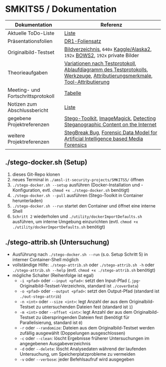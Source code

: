 # SMKITS5 / Dokumentation
| Dokumentation | Referenz |
| --- | --- |
| Aktuelle ToDo-Liste | [Liste](./todo.md) |
| Präsentationsfolien | [DR1-Foliensatz](./SMKITS-Presentation%20DR1.pdf) |
| Originalbild-Testset | [Bildverzeichnis](../coverData), `640x` [Kaggle/Alaska2](https://www.kaggle.com/competitions/alaska2-image-steganalysis/data?select=Cover), `192x` [BOWS2](http://bows2.ec-lille.fr/), `192x` private Bilder |
| Theorieaufgaben | [Variationen nach Testprotokoll](./variations.md), [Ablaufdiagramm des Testprotokolls](./flowchart.md), [Werkzeuge](./tools.md), [Attributierungsmerkmale](./attributes.md), [Tool-Attributierung](./tool-attrib.md) |
| Meeting- und Fortschrittsprotokoll | [Tabelle](./meetings.md) |
| Notizen zum Abschlussbericht | [Liste](./report-notes.md) |
| gegebene Projektreferenzen | [Stego-Toolkit](https://github.com/DominicBreuker/stego-toolkit), [ImageMagick](https://imagemagick.org), [Detecting Steganographic Content on the Internet](http://www.citi.umich.edu/u/provos/papers/detecting.pdf) |
| weitere Projektreferenzen | [StegBreak Bug](https://www.linux-community.de/ausgaben/linuxuser/2008/04/stegdetect-und-stegbreak/2/), [Forensic Data Model for Artificial Intelligence based Media Forensics](https://doi.org/10.2352/EI.2022.34.4.MWSF-324) |
## ./stego-docker.sh (Setup)
1. dieses Git-Repo klonen
2. neues Terminal in `./amsl-it-security-projects/SMKITS5/` öffnen
3. `./stego-docker.sh --setup` ausführen (Docker-Installation und -Konfiguration, evtl. `chmod +x ./stego-docker.sh` benötigt)
4. `./stego-docker.sh --pull` ausführen (Stego-Toolkit in Container herunterladen)
5. `./stego-docker.sh --run` startet den Container und öffnet eine interne Shell
6. `Schritt 2` wiederholen und `./utility/dockerImportDefaults.sh` ausführen, um interne Umgebung einzurichten (evtl. `chmod +x ./utility/dockerImportDefaults.sh` benötigt)
## ./stego-attrib.sh (Untersuchung)
- Ausführung nach `./stego-docker.sh --run` (s.o. Setup Schritt 5) in interner Container-Shell möglich
- vollständige Hilfe: `./stego-attrib.sh` oder `./stego-attrib.sh -h` oder `./stego-attrib.sh --help` (evtl. `chmod +x ./stego-attrib.sh` benötigt)
- mögliche Schalter (Reihenfolge ist egal)
  - `-i <pfad>` oder `--input <pfad>`: setzt den Input-Pfad (`.jpg`-Originalbild-Testset-Verzeichnis, standard ist `./coverData`)
  - `-o <pfad>` oder `--output <pfad>`: setzt den Output-Pfad (standard ist `./out-stego-attrib`)
  - `-n <int>` oder `--size <int>`: legt Anzahl der aus dem Originalbild-Testset zu untersuchenden Dateien fest (standard ist `1`)
  - `-m <int>` oder `--offset <int>`: legt Anzahl der aus dem Originalbild-Testset zu überspringenden Dateien fest (benötigt für Parallelisierung, standard ist `0`)
  - `-r` oder `--randomize`: Dateien aus dem Originalbild-Testset werden zufällig ausgewählt (Doppelungen ausgeschlossen)
  - `-c` oder `--clean`: löscht Ergebnisse früherer Untersuchungen im angegebenen Ausgabeverzeichnis
  - `-d` oder `--delete`: löscht Analysedaten während der laufenden Untersuchung, um Speicherplatzprobleme zu vermeiden
  - `-v` oder `--verbose`: jeder Befehlsaufruf wird ausgegeben
